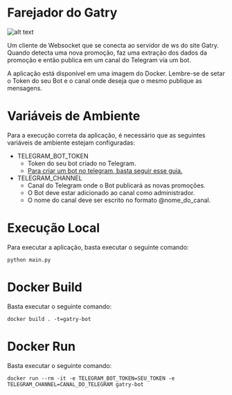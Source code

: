 # Farejador do Gatry

![alt text](https://i.imgur.com/r3wYuey.png)

Um cliente de Websocket que se conecta ao servidor de ws do site Gatry. Quando detecta uma nova promoção, faz uma extração dos dados da promoção e então publica em um canal do Telegram via um bot.

A aplicação está disponível em uma imagem do Docker. Lembre-se de setar o Token do seu Bot e o canal onde deseja que o mesmo publique as mensagens.

# Variáveis de Ambiente

Para a execução correta da aplicação, é necessário que as seguintes variáveis de ambiente estejam configuradas:

- TELEGRAM_BOT_TOKEN
    - Token do seu bot criado no Telegram.
    - [Para criar um bot no telegram, basta seguir esse guia.](https://core.telegram.org/bots)
- TELEGRAM_CHANNEL
    - Canal do Telegram onde o Bot publicará as novas promoções. 
    - O Bot deve estar adicionado ao canal como administrador. 
    - O nome do canal deve ser escrito no formato @nome_do_canal.

# Execução Local

Para executar a aplicação, basta executar o seguinte comando:

`python main.py`
# Docker Build

Basta executar o seguinte comando:

`docker build . -t=gatry-bot`

# Docker Run

Basta executar o seguinte comando:

`docker run --rm -it -e TELEGRAM_BOT_TOKEN=SEU_TOKEN -e TELEGRAM_CHANNEL=CANAL_DO_TELEGRAM gatry-bot`
